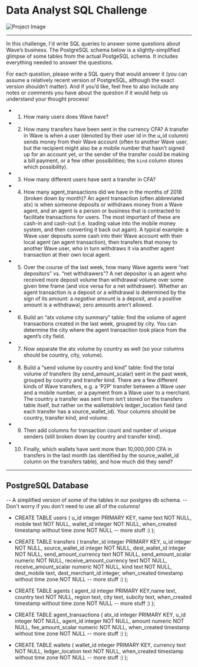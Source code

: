 # Data Analyst SQL Challenge 
 
![Project Image](https://encrypted-tbn0.gstatic.com/images?q=tbn%3AANd9GcQQ1Jd5C_DPrn1nMsZ0laigZJhLNn7BFBC1Vg&usqp=CAU)
 
---

In this challenge, I'd write SQL queries to answer some questions about Wave’s business. The PostgreSQL schema below is a
slightly-simplified glimpse of some tables from the actual PostgeSQL schema. It includes everything needed to answer the questions.

For each question, please write a SQL query that would answer it (you can assume a relatively
recent version of PostgreSQL, although the exact version shouldn’t matter). And if you’d like,
feel free to also include any notes or comments you have about the question if it would help us
understand your thought process!

* 1. How many users does Wave have?
* 2. How many transfers have been sent in the currency CFA? A transfer in Wave is when a
user (denoted by their user id in the u_id column) sends money from their Wave account
(often to another Wave user, but the recipient might also be a mobile number that hasn’t
signed up for an account yet, or the sender of the transfer could be making a bill
payment, or a few other possibilities; the `kind` column stores which possibility).
* 3. How many different users have sent a transfer in CFA?
* 4. How many agent_transactions did we have in the months of 2018 (broken down by
month)? An agent transaction (often abbreviated atx) is when someone deposits or
withdraws money from a Wave agent, and an agent is a person or business that is
contracted to facilitate transactions for users. The most important of these are cash-in
and cash-out (i.e. loading value into the mobile money system, and then converting it
back out again). A typical example: a Wave user deposits some cash into their Wave
account with their local agent (an agent transaction), then transfers that money to
another Wave user, who in turn withdraws it via another agent transaction at their own
local agent.
* 5. Over the course of the last week, how many Wave agents were “net depositors” vs. “net
withdrawers”? A net depositor is an agent who received more deposit volume than
withdrawal volume over some given time frame (and vice versa for a net withdrawer).
Whether an agent transaction is a deposit or a withdrawal is determined by the sign of its
amount: a *negative* amount is a deposit, and a ​positive​ amount is a withdrawal; zero
amounts aren’t allowed.
* 6. Build an “atx volume city summary” table: find the volume of agent transactions created
in the last week, grouped by city. You can determine the city where the agent transaction
took place from the agent’s city field.
* 7. Now separate the atx volume by country as well (so your columns should be country,
city, volume).
* 8. Build a “send volume by country and kind” table: find the total volume of transfers (by
send_amount_scalar) sent in the past week, grouped by country and transfer kind. There
are a few different kinds of Wave transfers, e.g. a ‘P2P’ transfer between a Wave user
and a mobile number, or a payment from a Wave user to a merchant. The country a
transfer was sent from isn’t stored on the transfers table itself, but rather on the wallettable’s ledger_location field (and each transfer has a source_wallet_id). Your columns
should be country, transfer kind, and volume.
* 9. Then add columns for transaction count and number of unique senders (still broken
down by country and transfer kind).
* 10. Finally, which wallets have sent more than 10,000,000 CFA in transfers in the last month
(as identified by the source_wallet_id column on the transfers table), and how much did
they send?

---

## PostgreSQL Database
-- A simplified version of some of the tables in our postgres db
schema.
-- Don't worry if you don't need to use all of the columns!

* CREATE TABLE users (
u_id integer PRIMARY KEY,
name text NOT NULL,
mobile text NOT NULL,
wallet_id integer NOT NULL,
when_created timestamp without time zone NOT NULL
-- more stuff :)
);

* CREATE TABLE transfers (
transfer_id integer PRIMARY KEY,
u_id integer NOT NULL,
source_wallet_id integer NOT NULL,
dest_wallet_id integer NOT NULL,
send_amount_currency text NOT NULL,
send_amount_scalar numeric NOT NULL,
receive_amount_currency text NOT NULL,
receive_amount_scalar numeric NOT NULL,
kind text NOT NULL,
dest_mobile text,
dest_merchant_id integer,
when_created timestamp without time zone NOT NULL
-- more stuff :)
);

* CREATE TABLE agents (
agent_id integer PRIMARY KEY,name text,
country text NOT NULL,
region text,
city text,
subcity text,
when_created timestamp without time zone NOT NULL
-- more stuff :)
);

* CREATE TABLE agent_transactions (
atx_id integer PRIMARY KEY,
u_id integer NOT NULL,
agent_id integer NOT NULL,
amount numeric NOT NULL,
fee_amount_scalar numeric NOT NULL,
when_created timestamp without time zone NOT NULL
-- more stuff :)
);

* CREATE TABLE wallets (
wallet_id integer PRIMARY KEY,
currency text NOT NULL,
ledger_location text NOT NULL,
when_created timestamp without time zone NOT NULL
-- more stuff :)
);
